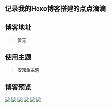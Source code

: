 ## 记录我的Hexo博客搭建的点点滴滴
## 博客地址
> **暂无**
## 使用主题
> **安知鱼主题**
## 博客预览
![](https://gitee.com/yangzhi-1/picture/raw/master/6.jpg)
![](https://gitee.com/yangzhi-1/picture/raw/master/5.jpg)
![](https://gitee.com/yangzhi-1/picture/raw/master/4.jpg)
![](https://gitee.com/yangzhi-1/picture/raw/master/3.jpg)
![](https://gitee.com/yangzhi-1/picture/raw/master/2.jpg)
![](https://gitee.com/yangzhi-1/picture/raw/master/1.jpg)